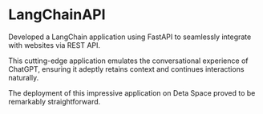 # LangChainAPI

Developed a LangChain application using FastAPI to seamlessly integrate with websites via REST API. 

This cutting-edge application emulates the conversational experience of ChatGPT, ensuring it adeptly retains context and continues interactions naturally. 

The deployment of this impressive application on Deta Space proved to be remarkably straightforward.
